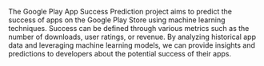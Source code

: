 The Google Play App Success Prediction project aims to predict the success of apps on the Google Play Store using machine learning techniques. Success can be defined through various metrics such as the number of downloads, user ratings, or revenue. By analyzing historical app data and leveraging machine learning models, we can provide insights and predictions to developers about the potential success of their apps.
